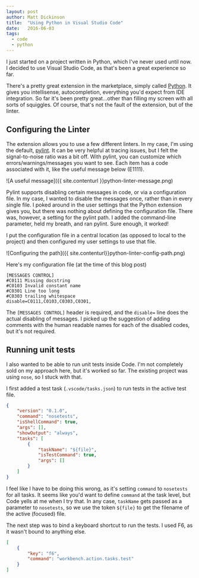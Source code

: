 ```yaml
---
layout: post
author: Matt Dickinson
title:  "Using Python in Visual Studio Code"
date:   2016-06-03
tags:
  - code
  - python
---
```


I just started on a project written in Python, which I've never used until now. I decided to use Visual Studio Code, as that's been a great experience so far.

There's a pretty great extension in the marketplace, simply called [Python](https://marketplace.visualstudio.com/items?itemName=donjayamanne.python). 
It gives you intellisense, autocompletion, everything you'd expect from IDE integration. So far it's been pretty great...other than filling my
screen with all sorts of squiggles. Of course, that's not the fault of the extension, but of the linter.

## Configuring the Linter

The extension allows you to use a few different linters. In my case, I'm using the default, [pylint](https://www.pylint.org). It can be very helpful at
tracing issues, but I felt the signal-to-noise ratio was a bit off. With pylint, you can customize which errors/warnings/messages you want to see.
Each item has a code associated with it, like the useful message below (E1111).

![A useful message]({{ site.contenturl }}python-linter-message.png)

Pylint supports disabling certain messages in code, or via a configuration file. In my case, I wanted to disable the messages once, rather than in every single file.
I poked around in the user settings that the Python extension gives you, but there was nothing about defining the configuration file. There was, however,
a setting for the pylint path. I added the command-line parameter, held my breath, and ran pylint. Sure enough, it worked!

I put the configuration file in a central location (as opposed to local to the project) and then configured my user settings to use that file.

![Configuring the path]({{ site.contenturl}}python-linter-config-path.png)

Here's my configuration file (at the time of this blog post)

```
[MESSAGES CONTROL]
#C0111 Missing docstring
#C0103 Invalid constant name
#C0301 Line too long
#C0303 trailing whitespace
disable=C0111,C0103,C0303,C0301,
```

The `[MESSAGES CONTROL]` header is required, and the `disable=` line does the actual disabling of messages. I picked up the suggestion of adding comments
with the human readable names for each of the disabled codes, but it's not required.

## Running unit tests

I also wanted to be able to run unit tests inside Code. I'm not completely sold on my approach here, but it's worked so far. The existing project was
using `nose`, so I stuck with that.

I first added a test task (`.vscode/tasks.json`) to run tests in the active test file.

```json
{
    "version": "0.1.0",
    "command": "nosetests",
    "isShellCommand": true,
    "args": [],
    "showOutput": "always",
    "tasks": [
        {
            "taskName": "${file}",
            "isTestCommand": true,
            "args": []
        }
    ]
}
```

I feel like I have to be doing this wrong, as it's setting `command` to `nosetests` for all tasks. It seems like you'd want to define `command`
at the task level, but Code yells at me when I try that. In any case, `taskName` gets passed as a parameter to `nosetests`, so we use the 
token `${file}` to get the filename of the active (focused) file.

The next step was to bind a keyboard shortcut to run the tests. I used F6, as it wasn't bound to anything else.

```json
[
    {
        "key": "f6",
        "command": "workbench.action.tasks.test"
    }
]
```
